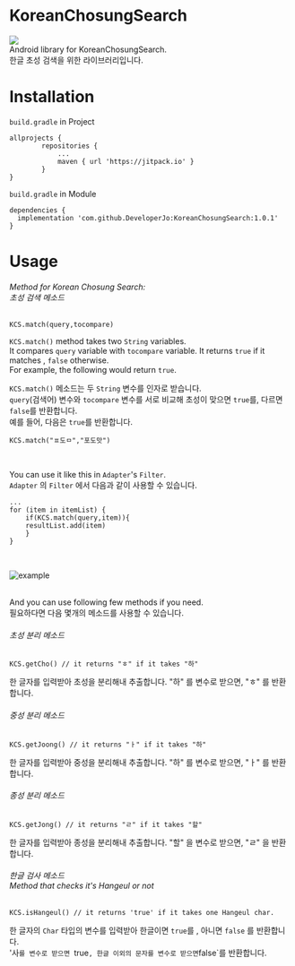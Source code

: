 # KoreanChosungSearch
<img src="https://img.shields.io/badge/Kotlin-7F52FF?style=flat-square&logo=Kotlin&logoColor=white"/></a> <br>
Android library for KoreanChosungSearch.<br>
한글 초성 검색을 위한 라이브러리입니다.

# Installation
`build.gradle` in Project<br>

```
allprojects {
		repositories {
			...
			maven { url 'https://jitpack.io' }
		}
}
```

`build.gradle` in Module<br>

```
dependencies {
  implementation 'com.github.DeveloperJo:KoreanChosungSearch:1.0.1'
}
```

# Usage
###### Method for Korean Chosung Search:<br> 초성 검색 메소드

```
KCS.match(query,tocompare)
```
`KCS.match()` method takes two `String` variables.<br>
It compares `query` variable with `tocompare` variable. It returns `true` if it matches , `false` otherwise. <br>
For example, the following would return `true`.<br>

`KCS.match()` 메소드는 두 `String` 변수를 인자로 받습니다.<br>
`query`(검색어) 변수와 `tocompare` 변수를 서로 비교해 초성이 맞으면 `true`를, 다르면 `false`를 반환합니다.<br>
예를 들어, 다음은 `true`를 반환합니다.

```
KCS.match("ㅍ도ㅁ","포도맛")
```
<br>

You can use it like this in `Adapter`'s `Filter`. <br>
`Adapter` 의 `Filter` 에서 다음과 같이 사용할 수 있습니다.


```
...
for (item in itemList) {
    if(KCS.match(query,item)){
	resultList.add(item)
    }
}
```

<br>

![example](https://user-images.githubusercontent.com/97279763/151987180-3b9ab6aa-4f51-4c73-be7e-4b1baaa1cac0.gif)

<br>
And you can use following few methods if you need.<br>
필요하다면 다음 몇개의 메소드를 사용할 수 있습니다.<br>

###### 초성 분리 메소드

```
KCS.getCho() // it returns "ㅎ" if it takes "하"
```

한 글자를 입력받아 초성을 분리해내 추출합니다.
"하" 를 변수로 받으면, "ㅎ" 를 반환합니다.

###### 중성 분리 메소드

```
KCS.getJoong() // it returns "ㅏ" if it takes "하"
```

한 글자를 입력받아 중성을 분리해내 추출합니다.
"하" 를 변수로 받으면, "ㅏ" 를 반환합니다.

###### 종성 분리 메소드

```
KCS.getJong() // it returns "ㄹ" if it takes "할"
```

한 글자를 입력받아 종성을 분리해내 추출합니다.
"할" 을 변수로 받으면, "ㄹ" 을 반환합니다.


###### 한글 검사 메소드 <br> Method that checks it's Hangeul or not

```
KCS.isHangeul() // it returns 'true' if it takes one Hangeul char. 
```

한 글자의 `Char` 타입의 변수를 입력받아 한글이면 `true`를 , 아니면 `false` 를 반환합니다. <br>
'사`를 변수로 받으면 `true` , 한글 이외의 문자를 변수로 받으면 `false`를 반환합니다.

